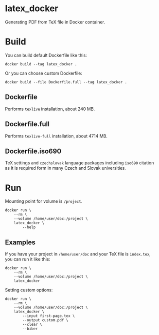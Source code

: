 # latex_docker
Generating PDF from TeX file in Docker container.

# Build

You can build default Dockerfile like this:
```
docker build --tag latex_docker .
```

Or you can choose custom Dockerfile:
```
docker build --file Dockerfile.full --tag latex_docker .
```

## Dockerfile
Performs `texlive` installation, about 240 MB. 

## Dockerfile.full
Performs `texlive-full` installation, about 4714 MB.

## Dockerfile.iso690
TeX settings and `czechslovak` language packages including `iso690` citation as it is required form in many Czech and Slovak universities.

# Run

Mounting point for volume is `/project`.
```
docker run \
	--rm \
	--volume /home/user/doc:/project \
	latex_docker \
		--help
```

## Examples

If you have your project in `/home/user/doc` and your TeX file is `index.tex`, you can run it like this:
```
docker run \
	--rm \
	--volume /home/user/doc:/project \
	latex_docker
```

Setting custom options:
```
docker run \
	--rm \
	--volume /home/user/doc:/project \
	latex_docker \
		--input first-page.tex \
		--output custom.pdf \
		--clear \
		--biber
```